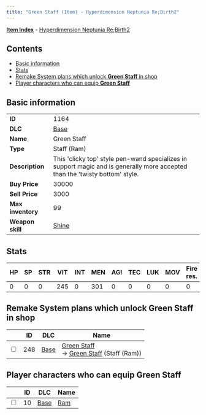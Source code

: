 ```yaml
---
title: "Green Staff (Item) - Hyperdimension Neptunia Re;Birth2"
---
```


[**Item Index**](/neptunia/rb2/item/index.html) - [Hyperdimension Neptunia Re;Birth2](/neptunia/rb2)

## Contents

- [Basic information](#basic-information)
- [Stats](#stats)
- [Remake System plans which unlock **Green Staff** in shop](#remake-system-plans-which-unlock-green-staff-in-shop)
- [Player characters who can equip **Green Staff**](#player-characters-who-can-equip-green-staff)

## Basic information

|   |   |
| -- | -- |
| **ID** | 1164 |
| **DLC** | [Base](/neptunia/rb2/dlc/0-base.html) |
| **Name** | Green Staff |
| **Type** | Staff (Ram) |
| **Description** | This 'clicky top' style pen-wand specializes in support magic and is generally more accepted than the 'twisty bottom' style. |
| **Buy Price** | 30000 |
| **Sell Price** | 3000 |
| **Max inventory** | 99 |
| **Weapon skill** | [Shine](/neptunia/rb2/skill/0-601-shine.html) |

## Stats

| HP | SP | STR | VIT | INT | MEN | AGI | TEC | LUK | MOV | Fire res. | Ice res. | Wind res. | Lightning res. |
| -- | -- | --- | --- | --- | --- | --- | --- | --- | --- | --------- | -------- | --------- | -------------- |
| 0 | 0 | 0 | 245 | 0 | 301 | 0 | 0 | 0 | 0 | 0 | 0 | 0 | 0 |

## Remake System plans which unlock **Green Staff** in shop

|    | ID | DLC | Name |
| -- | -- | --- | ---- |
| <input type="checkbox" id="rb2-remake-0-248" class="trackbox" /> | 248 | [Base](/neptunia/rb2/dlc/0-base.html) | [Green Staff](/neptunia/rb2/remake/0-248-green-staff.html)<br />→ [Green Staff](/neptunia/rb2/item/0-1164-green-staff.html) (Staff (Ram)) |

## Player characters who can equip **Green Staff**

|    | ID | DLC | Name |
| -- | -- | --- | ---- |
| <input type="checkbox" id="rb2-player-0-10" class="trackbox" /> | 10 | [Base](/neptunia/rb2/dlc/0-base.html) | [Ram](/neptunia/rb2/player/0-10-ram.html) |